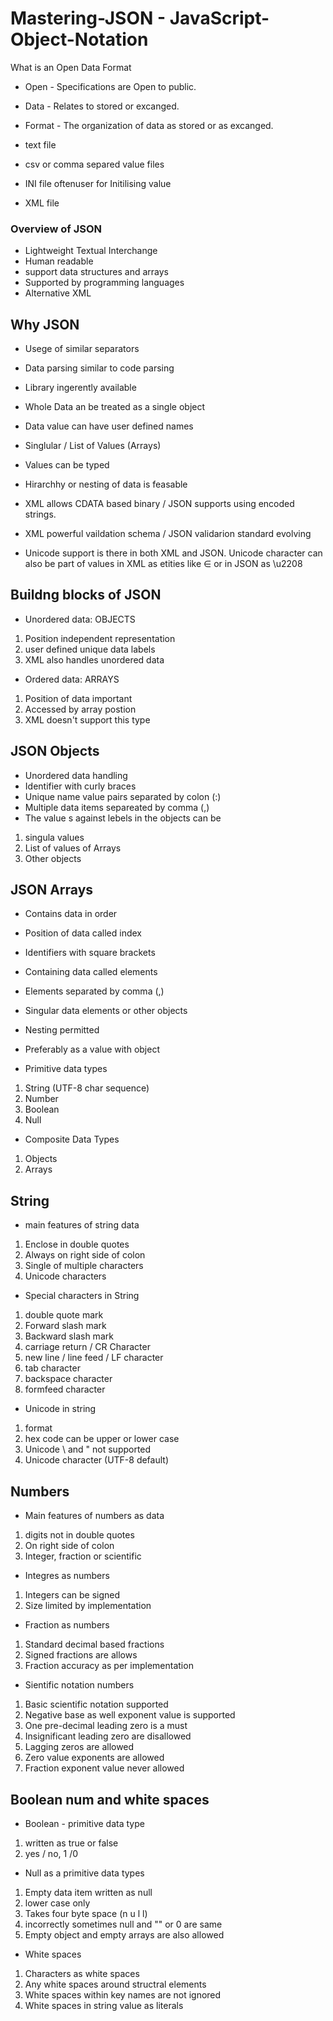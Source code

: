 # Mastering-JSON - JavaScript-Object-Notation #

What is an Open Data Format

- Open - Specifications are Open to public.
- Data - Relates to stored or excanged.
- Format - The organization of data as stored or as excanged.

- text file
- csv or comma separed value files
- INI file oftenuser for Initilising value
- XML file

### Overview of JSON ###
- Lightweight Textual Interchange
- Human readable
- support data structures and arrays
- Supported by programming languages
- Alternative XML


## Why JSON ##

- Usege of similar separators
- Data parsing similar to code parsing
- Library ingerently available
- Whole Data an be treated as a single object
- Data value can have user defined names
- Singlular / List of Values (Arrays)
- Values can be typed
- Hirarchhy or nesting of data is feasable

- XML allows CDATA based binary / JSON supports using encoded strings.
- XML powerful vaildation schema / JSON validarion standard evolving
- Unicode support is there in both XML and JSON. Unicode character can also be part of values in XML as etities like &#x2208; or in JSON as \u2208

## Buildng blocks of JSON ##

- Unordered data: OBJECTS
1. Position independent representation
2. user defined unique data labels
3. XML also handles unordered data

- Ordered data: ARRAYS
1. Position of data important
2. Accessed by array postion
3. XML doesn't support this type


## JSON Objects ##

- Unordered data handling
- Identifier with curly braces
- Unique name value pairs separated by colon (:)
- Multiple data items separeated by comma (,)
- The value s against lebels in the objects can be
1. singula values
2. List of values of Arrays
3. Other objects

## JSON Arrays ##

- Contains data in order
- Position of data called index
- Identifiers with square brackets
- Containing data called elements
- Elements separated by comma (,)
- Singular data elements or other objects
- Nesting permitted
- Preferably as a value with object


- Primitive data types
1. String (UTF-8 char sequence)
2. Number
3. Boolean
4. Null

- Composite Data Types
1. Objects
2. Arrays


## String ##
- main features of string data
1. Enclose in double quotes
2. Always on right side of colon
3. Single of multiple characters
4. Unicode characters

- Special characters in String
1. double quote mark
2. Forward slash mark
3. Backward slash mark
4. carriage return / CR Character
5. new line / line feed / LF character
6. tab character
7. backspace character
8. formfeed character

- Unicode in string 
1. format
2. hex code can be upper or lower case
3. Unicode \ and " not supported
4. Unicode character (UTF-8 default)

## Numbers ##
- Main features of numbers as data 
1. digits not in double quotes
2. On right side of colon
3. Integer, fraction or scientific

- Integres as numbers
1. Integers can be signed
2. Size limited by implementation

- Fraction as numbers
1. Standard decimal based fractions
2. Signed fractions are allows
3. Fraction accuracy as per implementation

- Sientific notation numbers
1. Basic scientific notation supported
2. Negative base as well exponent value is supported
3. One pre-decimal leading zero is a must
4. Insignificant leading zero are disallowed
5. Lagging zeros are allowed
6. Zero value exponents are allowed
7. Fraction exponent value never allowed

## Boolean num and white spaces ##
- Boolean - primitive data type
1. written as true or false
2. yes / no, 1 /0 

- Null as a primitive data types
1. Empty data item written as null
2. lower case only
3. Takes four byte space (n u l l)
4. incorrectly sometimes null and "" or 0 are same
5. Empty object and empty arrays are also allowed

- White spaces
1. Characters as white spaces 
2. Any white spaces around structral elements 
3. White spaces within key names are not ignored
4. White spaces in string value as literals


